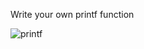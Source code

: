 Write your own printf function

![printf](https://user-images.githubusercontent.com/120464576/233645397-c6f3bd43-6f0c-4e8e-a38e-deda7a6539ae.png)


